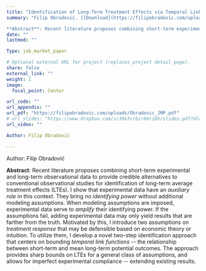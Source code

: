 ```yaml
---
title: "Identification of Long-Term Treatment Effects via Temporal Links, Observational, and Experimental Data"
summary: "Filip Obradović. [[Download](https://filipobradovic.com/uploads/Obradovic_JMP.pdf)]\

**Abstract**: Recent literature proposes combining short-term experimental and long-term observational data to provide credible alternatives to conventional observational studies for identification of long-term average treatment effects (LTEs). I show that experimental data have an *auxiliary role* in this context. They bring *no identifying power* without additional modeling assumptions. When modeling assumptions are imposed, experimental data serve to *amplify* their identifying power. If the assumptions fail, adding experimental data may only yield results that are farther from the truth. Motivated by this, I introduce two assumptions on *treatment response* that may be defensible based on economic theory or intuition. To utilize them, I develop a novel two-step identification approach that centers on bounding *temporal link functions* -- the relationship between short-term and mean long-term potential outcomes. The approach provides sharp bounds on LTEs for a general class of assumptions, and allows for imperfect experimental compliance -- extending existing results."
date: ""
lastmod: ""

Type: job_market_paper

# Optional external URL for project (replaces project detail page).
share: false
external_link: ""
weight: 1
image:
  focal_point: Center

url_code: ""
url_appendix: ""
url_pdf: "https://filipobradovic.com/uploads/Obradovic_JMP.pdf"
# url_slides: "https://www.dropbox.com/s/39x3crbir04ri8h/slides.pdf?dl=0"
url_video: ""

Author: Filip Obradović

---
```


Author: Filip Obradović

**Abstract**: Recent literature proposes combining short-term experimental and long-term observational data to provide credible alternatives to conventional observational studies for identification of long-term average treatment effects (LTEs). I show that experimental data have an *auxiliary role* in this context. They bring *no identifying power* without additional modeling assumptions. When modeling assumptions are imposed, experimental data serve to *amplify* their identifying power. If the assumptions fail, adding experimental data may only yield results that are farther from the truth. Motivated by this, I introduce two assumptions on *treatment response* that may be defensible based on economic theory or intuition. To utilize them, I develop a novel two-step identification approach that centers on bounding *temporal link functions* -- the relationship between short-term and mean long-term potential outcomes. The approach provides sharp bounds on LTEs for a general class of assumptions, and allows for imperfect experimental compliance -- extending existing results.
